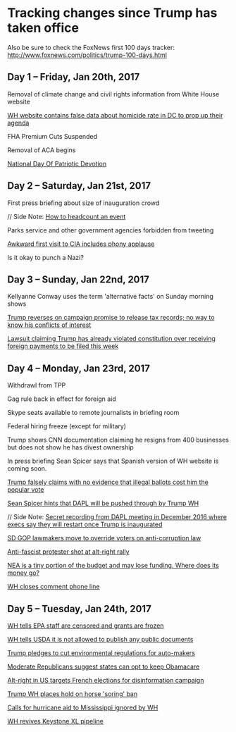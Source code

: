 # Tracking changes since Trump has taken office

Also be sure to check the FoxNews first 100 days tracker: http://www.foxnews.com/politics/trump-100-days.html

## Day 1 – Friday, Jan 20th, 2017
Removal of climate change and civil rights information from White House website

[WH website contains false data about homicide rate in DC to prop up their agenda](https://twitter.com/michaelhayes/status/823649555472404488)

FHA Premium Cuts Suspended

Removal of ACA begins

[National Day Of Patriotic Devotion](https://s3.amazonaws.com/public-inspection.federalregister.gov/2017-01798.pdf)

## Day 2 – Saturday, Jan 21st, 2017
First press briefing  about size of inauguration crowd

// Side Note: [How to headcount an event](https://www.theatlantic.com/technology/archive/2017/01/womens-march-protest-count/514166/)

Parks service and other government agencies forbidden from tweeting

[Awkward first visit to CIA includes phony applause](http://www.thedailybeast.com/cheats/2017/01/23/cbs-trump-brought-cheerers-to-cia-visit.html)

Is it okay to punch a Nazi?

## Day 3 – Sunday, Jan 22nd, 2017
Kellyanne Conway uses the term 'alternative facts' on Sunday morning shows

[Trump reverses on campaign promise to release tax records; no way to know his conflicts of interest](http://www.npr.org/sections/thetwo-way/2017/01/22/511095966/trump-aide-says-he-wont-release-tax-returns-claiming-most-people-dont-care)

[Lawsuit claiming Trump has already violated constitution over receiving foreign payments to be filed this week](https://www.nytimes.com/2017/01/22/us/politics/trump-foreign-payments-constitution-lawsuit.html?_r=0)

## Day 4 – Monday, Jan 23rd, 2017
Withdrawl from TPP

Gag rule back in effect for foreign aid

Skype seats available to remote journalists in briefing room

Federal hiring freeze (except for military)

Trump shows CNN documentation claiming he resigns from 400 businesses but does not show he has divest ownership

In press briefing Sean Spicer says that Spanish version of WH website is coming soon.

[Trump falsely claims with no evidence that illegal ballots cost him the popular vote](https://www.washingtonpost.com/news/post-politics/wp/2017/01/23/at-white-house-trump-tells-congressional-leaders-3-5-million-illegal-ballots-cost-him-the-popular-vote)

[Sean Spicer hints that DAPL will be pushed through by Trump WH](http://www.independent.co.uk/news/world/americas/donald-trump-press-conference-dakota-access-pipline-sean-spicer-white-house-a7542481.html)

// Side Note: [Secret recording from DAPL meeting in December 2016 where execs say they will restart once Trump is inaugurated](https://twitter.com/ShaunKing/status/823915535301804032)

[SD GOP lawmakers move to override voters on anti-corruption law](https://twitter.com/kylegriffin1/status/823885038324510723)

[Anti-fascist protester shot at alt-right rally](https://www.splcenter.org/hatewatch/2017/01/23/alt-right-event-seattle-devolves-chaos-and-violence-outside-truth-twisting-inside)

[NEA is a tiny portion of the budget and may lose funding. Where does its money go?](http://www.neafunded.us/)

[WH closes comment phone line](http://variety.com/2017/digital/news/white-house-switchboard-facebook-messenger-1201967138/)

## Day 5 – Tuesday, Jan 24th, 2017
[WH tells EPA staff are censored and grants are frozen](http://www.huffingtonpost.com/entry/environmental-protection-grants-staff_us_5886825be4b0e3a7356b575f?pon75akll8ei5dn29)

[WH tells USDA it is not allowed to publish any public documents](https://www.buzzfeed.com/dinograndoni/trump-usda)

[Trump pledges to cut environmental regulations for auto-makers](https://twitter.com/Reuters/status/823898807519809537)

[Moderate Republicans suggest states can opt to keep Obamacare](http://www.vox.com/policy-and-politics/2017/1/24/14359094/obamacare-replacement-cassidy-collins)

[Alt-right in US targets French elections for disinformation campaign](https://www.buzzfeed.com/ryanhatesthis/inside-the-private-chat-rooms-trump-supporters-are-using-to)

[Trump WH places hold on horse 'soring' ban](http://www.commercialappeal.com/story/news/local/2017/01/24/trump-administration-places-horse-soring-ban-hold/96968756/)

[Calls for hurricane aid to Mississippi ignored by WH](http://www.nbcnews.com/news/weather/officials-beg-trump-send-help-after-storms-kill-20-across-n711071)

[WH revives Keystone XL pipeline](https://www.nytimes.com/2017/01/24/us/politics/keystone-dakota-pipeline-trump.html)
